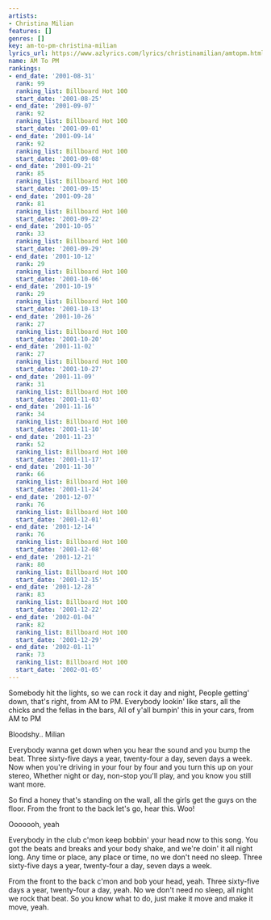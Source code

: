 ```yaml
---
artists:
- Christina Milian
features: []
genres: []
key: am-to-pm-christina-milian
lyrics_url: https://www.azlyrics.com/lyrics/christinamilian/amtopm.html
name: AM To PM
rankings:
- end_date: '2001-08-31'
  rank: 99
  ranking_list: Billboard Hot 100
  start_date: '2001-08-25'
- end_date: '2001-09-07'
  rank: 92
  ranking_list: Billboard Hot 100
  start_date: '2001-09-01'
- end_date: '2001-09-14'
  rank: 92
  ranking_list: Billboard Hot 100
  start_date: '2001-09-08'
- end_date: '2001-09-21'
  rank: 85
  ranking_list: Billboard Hot 100
  start_date: '2001-09-15'
- end_date: '2001-09-28'
  rank: 81
  ranking_list: Billboard Hot 100
  start_date: '2001-09-22'
- end_date: '2001-10-05'
  rank: 33
  ranking_list: Billboard Hot 100
  start_date: '2001-09-29'
- end_date: '2001-10-12'
  rank: 29
  ranking_list: Billboard Hot 100
  start_date: '2001-10-06'
- end_date: '2001-10-19'
  rank: 29
  ranking_list: Billboard Hot 100
  start_date: '2001-10-13'
- end_date: '2001-10-26'
  rank: 27
  ranking_list: Billboard Hot 100
  start_date: '2001-10-20'
- end_date: '2001-11-02'
  rank: 27
  ranking_list: Billboard Hot 100
  start_date: '2001-10-27'
- end_date: '2001-11-09'
  rank: 31
  ranking_list: Billboard Hot 100
  start_date: '2001-11-03'
- end_date: '2001-11-16'
  rank: 34
  ranking_list: Billboard Hot 100
  start_date: '2001-11-10'
- end_date: '2001-11-23'
  rank: 52
  ranking_list: Billboard Hot 100
  start_date: '2001-11-17'
- end_date: '2001-11-30'
  rank: 66
  ranking_list: Billboard Hot 100
  start_date: '2001-11-24'
- end_date: '2001-12-07'
  rank: 76
  ranking_list: Billboard Hot 100
  start_date: '2001-12-01'
- end_date: '2001-12-14'
  rank: 76
  ranking_list: Billboard Hot 100
  start_date: '2001-12-08'
- end_date: '2001-12-21'
  rank: 80
  ranking_list: Billboard Hot 100
  start_date: '2001-12-15'
- end_date: '2001-12-28'
  rank: 83
  ranking_list: Billboard Hot 100
  start_date: '2001-12-22'
- end_date: '2002-01-04'
  rank: 82
  ranking_list: Billboard Hot 100
  start_date: '2001-12-29'
- end_date: '2002-01-11'
  rank: 73
  ranking_list: Billboard Hot 100
  start_date: '2002-01-05'
---
```


Somebody hit the lights, so we can rock it day and night,
People getting' down, that's right, from AM to PM.
Everybody lookin' like stars, all the chicks and the fellas in the bars,
All of y'all bumpin' this in your cars, from AM to PM

Bloodshy.. Milian


Everybody wanna get down when you hear the sound and you bump the beat.
Three sixty-five days a year, twenty-four a day, seven days a week.
Now when you're driving in your four by four and you turn this up on your stereo,
Whether night or day, non-stop you'll play, and you know you still want more.


So find a honey that's standing on the wall, all the girls get the guys on the floor.
From the front to the back let's go, hear this. Woo!



Ooooooh, yeah


Everybody in the club c'mon keep bobbin' your head now to this song.
You got the beats and breaks and your body shake, and we're doin' it all night long.
Any time or place, any place or time, no we don't need no sleep.
Three sixty-five days a year, twenty-four a day, seven days a week.






From the front to the back c'mon and bob your head, yeah.
Three sixty-five days a year, twenty-four a day, yeah.
No we don't need no sleep, all night we rock that beat.
So you know what to do, just make it move and make it move, yeah.







